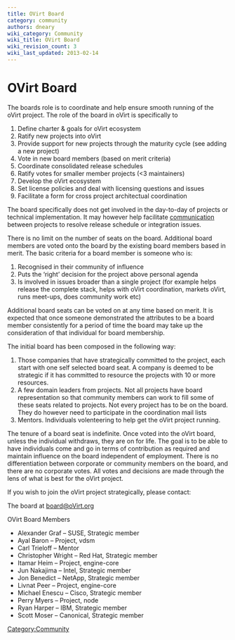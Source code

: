 ```yaml
---
title: OVirt Board
category: community
authors: dneary
wiki_category: Community
wiki_title: OVirt Board
wiki_revision_count: 3
wiki_last_updated: 2013-02-14
---
```


# OVirt Board

The boards role is to coordinate and help ensure smooth running of the oVirt project. The role of the board in oVirt is specifically to

1.  Define charter & goals for oVirt ecosystem
2.  Ratify new projects into oVirt
3.  Provide support for new projects through the maturity cycle (see adding a new project)
4.  Vote in new board members (based on merit criteria)
5.  Coordinate consolidated release schedules
6.  Ratify votes for smaller member projects (<3 maintainers)
7.  Develop the oVirt ecosystem
8.  Set license policies and deal with licensing questions and issues
9.  Facilitate a form for cross project architectual coordination

The board specifically does not get involved in the day-to-day of projects or technical implementation. It may however help facilitate [communication](communication) between projects to resolve release schedule or integration issues.

There is no limit on the number of seats on the board. Additional board members are voted onto the board by the existing board members based in merit. The basic criteria for a board member is someone who is:

1.  Recognised in their community of influence
2.  Puts the ‘right’ decision for the project above personal agenda
3.  Is involved in issues broader than a single project (for example helps release the complete stack, helps with oVirt coordination, markets oVirt, runs meet-ups, does community work etc)

Additional board seats can be voted on at any time based on merit. It is expected that once someone demonstrated the attributes to be a board member consistently for a period of time the board may take up the consideration of that individual for board membership.

The initial board has been composed in the following way:

1.  Those companies that have strategically committed to the project, each start with one self selected board seat. A company is deemed to be strategic if it has committed to resource the projects with 10 or more resources.
2.  A few domain leaders from projects. Not all projects have board representation so that community members can work to fill some of these seats related to projects. Not every project has to be on the board. They do however need to participate in the coordination mail lists
3.  Mentors. Individuals volenteering to help get the oVirt project running.

The tenure of a board seat is indefinite. Once voted into the oVirt board, unless the individual withdraws, they are on for life. The goal is to be able to have individuals come and go in terms of contribution as required and maintain influence on the board independent of employment. There is no differentiation between corporate or community members on the board, and there are no corporate votes. All votes and decisions are made through the lens of what is best for the oVirt project.

If you wish to join the oVirt project strategically, please contact:

The board at board@oVirt.org

OVirt Board Members

*   Alexander Graf – SUSE, Strategic member
*   Ayal Baron – Project, vdsm
*   Carl Trieloff – Mentor
*   Christopher Wright – Red Hat, Strategic member
*   Itamar Heim – Project, engine-core
*   Jun Nakajima – Intel, Strategic member
*   Jon Benedict – NetApp, Strategic member
*   Livnat Peer – Project, engine-core
*   Michael Enescu – Cisco, Strategic member
*   Perry Myers – Project, node
*   Ryan Harper – IBM, Strategic member
*   Scott Moser – Canonical, Strategic member

<Category:Community>
